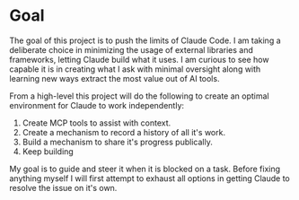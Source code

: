 # Goal
The goal of this project is to push the limits of Claude Code. I am taking a deliberate choice
in minimizing the usage of external libraries and frameworks, letting Claude build
what it uses. I am curious to see how capable it is in creating what I ask with minimal
oversight along with learning new ways extract the most value out of AI tools.

From a high-level this project will do the following to create an optimal environment
for Claude to work independently:

1. Create MCP tools to assist with context.
2. Create a mechanism to record a history of all it's work.
3. Build a mechanism to share it's progress publically.
4. Keep building

My goal is to guide and steer it when it is blocked on a task. Before fixing
anything myself I will first attempt to exhaust all options in getting Claude
to resolve the issue on it's own.
